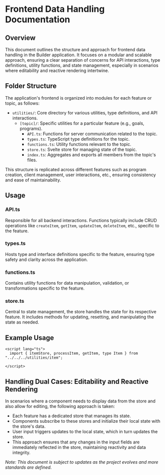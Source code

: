 # Frontend Data Handling Documentation

## Overview

This document outlines the structure and approach for frontend data handling in the Builder application. It focuses on a modular and scalable approach, ensuring a clear separation of concerns for API interactions, type definitions, utility functions, and state management, especially in scenarios where editability and reactive rendering intertwine.

## Folder Structure

The application's frontend is organized into modules for each feature or topic, as follows:

- `utilities/`: Core directory for various utilities, type definitions, and API interactions.
  - `[topic]/`: Specific utilities for a particular feature (e.g., goals, programs).
    - `API.ts`: Functions for server communication related to the topic.
    - `types.ts`: TypeScript type definitions for the topic.
    - `functions.ts`: Utility functions relevant to the topic.
    - `store.ts`: Svelte store for managing state of the topic.
    - `index.ts`: Aggregates and exports all members from the topic's files.

This structure is replicated across different features such as program creation, client management, user interactions, etc., ensuring consistency and ease of maintainability.

## Usage

### API.ts

Responsible for all backend interactions. Functions typically include CRUD operations like `createItem`, `getItem`, `updateItem`, `deleteItem`, etc., specific to the feature.

### types.ts

Hosts type and interface definitions specific to the feature, ensuring type safety and clarity across the application.

### functions.ts

Contains utility functions for data manipulation, validation, or transformations specific to the feature.

### store.ts

Central to state management, the store handles the state for its respective feature. It includes methods for updating, resetting, and manipulating the state as needed.

## Example Usage

````svelte
<script lang="ts">
  import { itemStore, processItem, getItem, type Item } from "../../../utilities/item";

</script>
````

## Handling Dual Cases: Editability and Reactive Rendering
In scenarios where a component needs to display data from the store and also allow for editing, the following approach is taken:

- Each feature has a dedicated store that manages its state.
- Components subscribe to these stores and initialize their local state with the store's data.
- User input triggers updates to the local state, which in turn updates the store.
- This approach ensures that any changes in the input fields are immediately reflected in the store, maintaining reactivity and data integrity.

_Note: This document is subject to updates as the project evolves and more standards are defined._